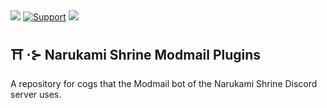 <img src="https://cdn.discordapp.com/attachments/851864860081913907/851869615746973746/unknown.png">
  <a href="https://discord.gg/6RFKM446cA">
    <img src="https://img.shields.io/discord/799069920402341889?color=%237289da&label=.gg%2Fyae&logo=discord&style=for-the-badge" alt="Support"></a>
  
  <a href="https://github.com/ambv/black">
    <img src="https://img.shields.io/badge/Code%20Style-Black-black?style=for-the-badge"></a>

## :shinto_shrine: ⋅⊱ Narukami Shrine Modmail Plugins
<p>A repository for cogs that the Modmail bot of the Narukami Shrine Discord server uses.
